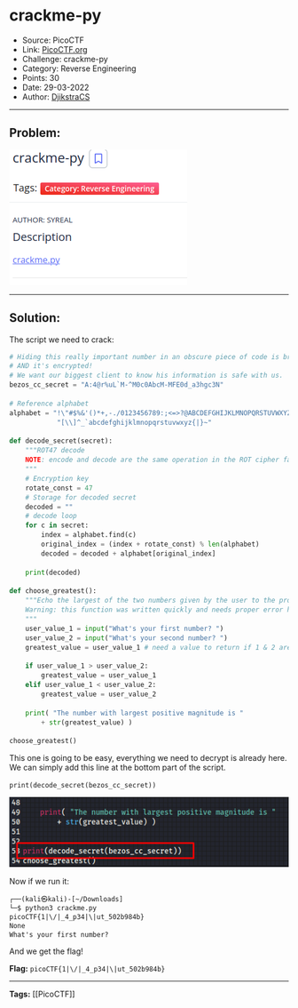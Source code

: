 # crackme-py
* Source: PicoCTF
* Link: [PicoCTF.org](https://picoctf.org/)
* Challenge: crackme-py
* Category: Reverse Engineering
* Points: 30
* Date: 29-03-2022
* Author: [DjikstraCS](https://github.com/DjikstraCS)

---
## Problem:
![](./attachments/Pasted%20image%2020220411200258.png)

---
## Solution:
The script we need to crack:

```py
# Hiding this really important number in an obscure piece of code is brilliant!
# AND it's encrypted!
# We want our biggest client to know his information is safe with us.
bezos_cc_secret = "A:4@r%uL`M-^M0c0AbcM-MFE0d_a3hgc3N"

# Reference alphabet
alphabet = "!\"#$%&'()*+,-./0123456789:;<=>?@ABCDEFGHIJKLMNOPQRSTUVWXYZ"+ \
            "[\\]^_`abcdefghijklmnopqrstuvwxyz{|}~"

def decode_secret(secret):
    """ROT47 decode
    NOTE: encode and decode are the same operation in the ROT cipher family.
    """
    # Encryption key
    rotate_const = 47
    # Storage for decoded secret
    decoded = ""
    # decode loop
    for c in secret:
        index = alphabet.find(c)
        original_index = (index + rotate_const) % len(alphabet)
        decoded = decoded + alphabet[original_index]

    print(decoded)

def choose_greatest():
    """Echo the largest of the two numbers given by the user to the program
    Warning: this function was written quickly and needs proper error handling
    """
    user_value_1 = input("What's your first number? ")
    user_value_2 = input("What's your second number? ")
    greatest_value = user_value_1 # need a value to return if 1 & 2 are equal

    if user_value_1 > user_value_2:
        greatest_value = user_value_1
    elif user_value_1 < user_value_2:
        greatest_value = user_value_2

    print( "The number with largest positive magnitude is "
        + str(greatest_value) )

choose_greatest()
```

This one is going to be easy, everything we need to decrypt is already here. We can simply add this line at the bottom part of the script.

`print(decode_secret(bezos_cc_secret))`

![](./attachments/Pasted%20image%2020220411200939.png)

Now if we run it:

```console
┌──(kali㉿kali)-[~/Downloads]
└─$ python3 crackme.py
picoCTF{1|\/|_4_p34|\|ut_502b984b}
None
What's your first number? 
```

And we get the flag!

**Flag:** `picoCTF{1|\/|_4_p34|\|ut_502b984b}`

---
**Tags:** [[PicoCTF]]